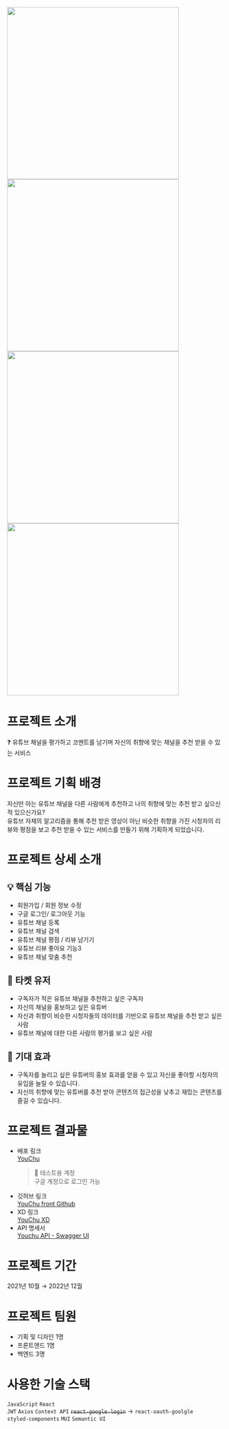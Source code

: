 <img src="https://github.com/teamyouchu/youchu-front/assets/79249376/1abc6433-f174-4f5c-8e2a-35d2c457d895" width="400" />
<img src="https://github.com/teamyouchu/youchu-front/assets/79249376/4fb04a10-4b43-4fee-af17-e6cb856cc9e4" width="400" />
<img src="https://github.com/teamyouchu/youchu-front/assets/79249376/e409010b-2784-4316-bab6-e70bc7d9e45e" width="400" />
<img src="https://github.com/teamyouchu/youchu-front/assets/79249376/f73197b6-0754-48c3-a233-504747685128" width="400" />

# 프로젝트 소개
❓ 유튜브 채널을 평가하고 코멘트를 남기며 자신의 취향에 맞는 채널을 추천 받을 수 있는 서비스

# 프로젝트 기획 배경
자신만 아는 유튜브 채널을 다른 사람에게 추천하고 나의 취향에 맞는 추천 받고 싶으신 적 있으신가요?  
유튜브 자체의 알고리즘을 통해 추천 받은 영상이 아닌 비슷한 취향을 가진 시청자의 리뷰와 평점을 보고 추천 받을 수 있는 서비스를 만들기 위해 기획하게 되었습니다.

# 프로젝트 상세 소개
## 💡 핵심 기능
- 회원가입 / 회원 정보 수정
- 구글 로그인/ 로그아웃 기능
- 유튜브 채널 등록
- 유튜브 채널 검색
- 유튜브 채널 평점 / 리뷰 남기기
- 유튜브 리뷰 좋아요 기능3
- 유튜브 채널 맞춤 추천

## 🙋 타켓 유저
- 구독자가 적은 유튜브 채널을 추천하고 싶은 구독자
- 자신의 채널을 홍보하고 싶은 유튜버
- 자신과 취향이 비슷한 시청자들의 데이터를 기반으로 유튜브 채널을 추천 받고 싶은 사람
- 유튜브 채널에 대한 다른 사람의 평가를 보고 싶은 사람

## 🎈 기대 효과
- 구독자를 늘리고 싶은 유튜버의 홍보 효과를 얻을 수 있고 자신을 좋아할 시청자의 유입을 늘릴 수 있습니다.
- 자신의 취향에 맞는 유튜버를 추천 받아 콘텐츠의 접근성을 낮추고 재밌는 콘텐츠를 즐길 수 있습니다.

# 프로젝트 결과물
- 배포 링크  
    [YouChu](https://youchu.netlify.app)
    > 🔑 테스트용 계정  
    > 구글 계정으로 로그인 가능
- 깃허브 링크  
    [YouChu front Github](https://github.com/teamyouchu/youchu-front)
- XD 링크  
    [YouChu XD](https://xd.adobe.com/view/e05000c3-6a02-49a2-92ac-ae3bfa5a40b7-b503/)
- API 명세서  
    [Youchu API - Swagger UI](https://legacy-api.youchu.io/docs)

# 프로젝트 기간
2021년 10월 → 2022년 12월

# 프로젝트 팀원
- 기획 및 디자인 1명
- 프론트엔드 1명
- 백엔드 3명

# 사용한 기술 스택
`JavaScript` `React`  
`JWT` `Axios` `Context API` ~~`react-google-login`~~ → `react-oauth-goolgle`  
`styled-components` `MUI` `Semantic UI`
